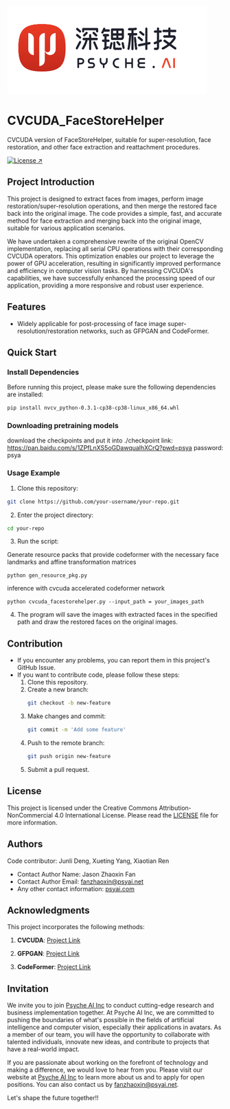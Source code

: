 ![Psyche AI Inc release](./psy_logo.png)

# CVCUDA_FaceStoreHelper
CVCUDA version of FaceStoreHelper, suitable for super-resolution, face restoration, and other face extraction and reattachment procedures.

[![License ↗](https://img.shields.io/badge/License-CCBYNC4.0-blue.svg)](LICENSE)

## Project Introduction

This project is designed to extract faces from images, perform image restoration/super-resolution operations, and then merge the restored face back into the original image. The code provides a simple, fast, and accurate method for face extraction and merging back into the original image, suitable for various application scenarios.

We have undertaken a comprehensive rewrite of the original OpenCV implementation, replacing all serial CPU operations with their corresponding CVCUDA operators. This optimization enables our project to leverage the power of GPU acceleration, resulting in significantly improved performance and efficiency in computer vision tasks. By harnessing CVCUDA's capabilities, we have successfully enhanced the processing speed of our application, providing a more responsive and robust user experience.

## Features

- Widely applicable for post-processing of face image super-resolution/restoration networks, such as GFPGAN and CodeFormer.

## Quick Start

### Install Dependencies

Before running this project, please make sure the following dependencies are installed:
```bash
pip install nvcv_python-0.3.1-cp38-cp38-linux_x86_64.whl
```

### Downloading pretraining models

download the checkpoints and put it into ./checkpoint
link: https://pan.baidu.com/s/1ZPfLnXS5oGDawqualhXCrQ?pwd=psya 
password: psya 


### Usage Example

1. Clone this repository:

```bash
git clone https://github.com/your-username/your-repo.git
```

2. Enter the project directory:

```bash
cd your-repo
```

3. Run the script:

Generate resource packs that provide codeformer with the necessary face landmarks and affine transformation matrices
``` shell
python gen_resource_pkg.py
```

inference with cvcuda accelerated codeformer network
``` shell
python cvcuda_facestorehelper.py --input_path = your_images_path
```

4. The program will save the images with extracted faces in the specified path and draw the restored faces on the original images.

## Contribution

- If you encounter any problems, you can report them in this project's GitHub Issue.
- If you want to contribute code, please follow these steps:
  1. Clone this repository.
  2. Create a new branch:
     ```bash
     git checkout -b new-feature
     ```
  3. Make changes and commit:
     ```bash
     git commit -m 'Add some feature'
     ```
  4. Push to the remote branch:
     ```bash
     git push origin new-feature
     ```
  5. Submit a pull request.
  
## License

This project is licensed under the Creative Commons Attribution-NonCommercial 4.0 International License. Please read the [LICENSE](LICENSE) file for more information.

## Authors

Code contributor: Junli Deng, Xueting Yang, Xiaotian Ren

- Contact Author Name: Jason Zhaoxin Fan
- Contact  Author Email: fanzhaoxin@psyai.net
- Any other contact information: [psyai.com](https://www.psyai.com/home)

## Acknowledgments

This project incorporates the following methods:

1. **CVCUDA**: [Project Link](https://github.com/CVCUDA/CV-CUDA)

2. **GFPGAN**: [Project Link](https://github.com/TencentARC/GFPGAN)

3. **CodeFormer**: [Project Link](https://github.com/sczhou/CodeFormer)


## Invitation

We invite you to join [Psyche AI Inc](https://www.psyai.com/home) to conduct cutting-edge research and business implementation together. At Psyche AI Inc, we are committed to pushing the boundaries of what's possible in the fields of artificial intelligence and computer vision, especially their applications in avatars. As a member of our team, you will have the opportunity to collaborate with talented individuals, innovate new ideas, and contribute to projects that have a real-world impact.

If you are passionate about working on the forefront of technology and making a difference, we would love to hear from you. Please visit our website at [Psyche AI Inc](https://www.psyai.com/home) to learn more about us and to apply for open positions. You can also contact us by fanzhaoxin@psyai.net.

Let's shape the future together!!
